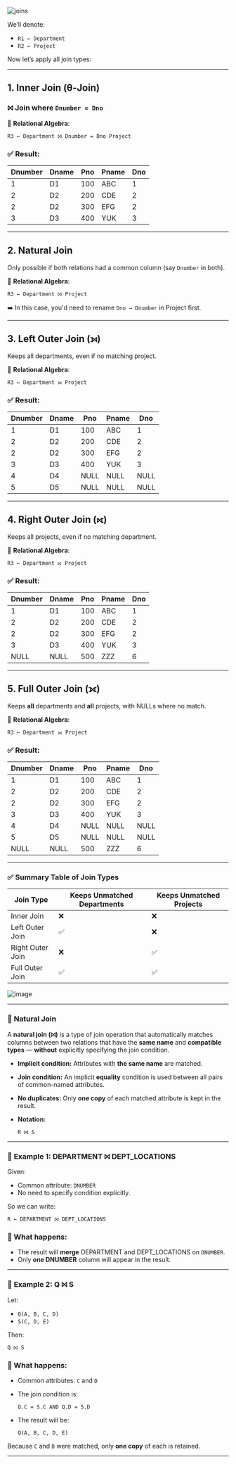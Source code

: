 


![joins](https://github.com/user-attachments/assets/f8951b55-642a-449f-b8fb-6d33b6d7ec38)



We’ll denote:

* `R1 ← Department`
* `R2 ← Project`

Now let’s apply all join types:

---

## 1. **Inner Join (θ-Join)**

### ⨝ Join where `Dnumber = Dno`

📘 **Relational Algebra**:

```
R3 ← Department ⨝ Dnumber = Dno Project
```

### ✅ Result:

| Dnumber | Dname | Pno | Pname | Dno |
| ------- | ----- | --- | ----- | --- |
| 1       | D1    | 100 | ABC   | 1   |
| 2       | D2    | 200 | CDE   | 2   |
| 2       | D2    | 300 | EFG   | 2   |
| 3       | D3    | 400 | YUK   | 3   |


---

## 2. **Natural Join**

Only possible if both relations had a common column (say `Dnumber` in both).

📘 **Relational Algebra**:

```
R3 ← Department ⨝ Project
```

➡️ In this case, you'd need to rename `Dno → Dnumber` in Project first.

---

## 3. **Left Outer Join (⟕)**

Keeps all departments, even if no matching project.

📘 **Relational Algebra**:

```
R3 ← Department ⟕ Project
```

### ✅ Result:

| Dnumber | Dname | Pno  | Pname | Dno  |
| ------- | ----- | ---- | ----- | ---- |
| 1       | D1    | 100  | ABC   | 1    |
| 2       | D2    | 200  | CDE   | 2    |
| 2       | D2    | 300  | EFG   | 2    |
| 3       | D3    | 400  | YUK   | 3    |
| 4       | D4    | NULL | NULL  | NULL |
| 5       | D5    | NULL | NULL  | NULL |

---

## 4. **Right Outer Join (⟖)**

Keeps all projects, even if no matching department.

📘 **Relational Algebra**:

```
R3 ← Department ⟖ Project
```

### ✅ Result:

| Dnumber | Dname | Pno | Pname | Dno |
| ------- | ----- | --- | ----- | --- |
| 1       | D1    | 100 | ABC   | 1   |
| 2       | D2    | 200 | CDE   | 2   |
| 2       | D2    | 300 | EFG   | 2   |
| 3       | D3    | 400 | YUK   | 3   |
| NULL    | NULL  | 500 | ZZZ   | 6   |

---

## 5. **Full Outer Join (⟗)**

Keeps **all** departments and **all** projects, with NULLs where no match.

📘 **Relational Algebra**:

```
R3 ← Department ⟗ Project
```

### ✅ Result:

| Dnumber | Dname | Pno  | Pname | Dno  |
| ------- | ----- | ---- | ----- | ---- |
| 1       | D1    | 100  | ABC   | 1    |
| 2       | D2    | 200  | CDE   | 2    |
| 2       | D2    | 300  | EFG   | 2    |
| 3       | D3    | 400  | YUK   | 3    |
| 4       | D4    | NULL | NULL  | NULL |
| 5       | D5    | NULL | NULL  | NULL |
| NULL    | NULL  | 500  | ZZZ   | 6    |

---

### ✅ Summary Table of Join Types

| Join Type        | Keeps Unmatched Departments | Keeps Unmatched Projects |
| ---------------- | --------------------------- | ------------------------ |
| Inner Join       | ❌                           | ❌                        |
| Left Outer Join  | ✅                           | ❌                        |
| Right Outer Join | ❌                           | ✅                        |
| Full Outer Join  | ✅                           | ✅                        |

![image](https://github.com/user-attachments/assets/946b0278-16bf-4e8b-a493-9879e40b2324)

---

### 🔵 **Natural Join**

A **natural join (⨝)** is a type of join operation that automatically matches columns between two relations that
have the **same name** and **compatible types** — **without** explicitly specifying the join condition.


* **Implicit condition:** Attributes with **the same name** are matched.
* **Join condition:** An implicit **equality** condition is used between all pairs of common-named attributes.
* **No duplicates:** Only **one copy** of each matched attribute is kept in the result.
* **Notation:**

  ```
  R ⨝ S
  ```

---

### 📘 **Example 1: DEPARTMENT ⨝ DEPT\_LOCATIONS**

Given:

* Common attribute: `DNUMBER`
* No need to specify condition explicitly.

So we can write:

```
R ← DEPARTMENT ⨝ DEPT_LOCATIONS
```

### 🧠 What happens:

* The result will **merge** DEPARTMENT and DEPT\_LOCATIONS on `DNUMBER`.
* Only **one DNUMBER** column will appear in the result.

---

### 📘 **Example 2: Q ⨝ S**

Let:

* `Q(A, B, C, D)`
* `S(C, D, E)`

Then:

```
Q ⨝ S
```

### 🧠 What happens:

* Common attributes: `C` and `D`
* The join condition is:

  ```
  Q.C = S.C AND Q.D = S.D
  ```
* The result will be:

  ```
  Q(A, B, C, D, E)
  ```

Because `C` and `D` were matched, only **one copy** of each is retained.

---
